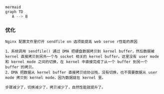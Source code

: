 ```rust
mermaid
graph TD
   A --> B
```


### 优化
    Nginx 配置文件里打开 sendfile on 选项能提高 web serve r性能的原因
    
    1、系统调用 sendfile() 通过 DMA 把硬盘数据拷贝到 kernel buffer，然后数据被 kernel 直接拷贝到另外一个与 socket 相关的 kernel buffer。这里没有 user mode 和 kernel mode 之间的切换，在 kernel 中直接完成了从一个 buffer 到另一个 buffer 的拷贝。
    2、DMA 把数据从 kernel buffer 直接拷贝给协议栈，没有切换，也不需要数据从 user mode 拷贝到 kernel mode，因为数据就在 kernel 里。
    
    步骤减少了，切换减少了，拷贝减少了，自然性能就提升了。